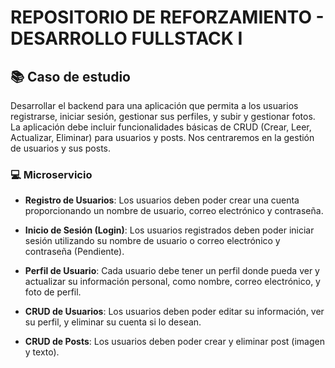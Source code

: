 # REPOSITORIO DE REFORZAMIENTO - DESARROLLO FULLSTACK I

## 📚 Caso de estudio

Desarrollar el backend para una aplicación que permita a los usuarios registrarse, iniciar sesión, gestionar sus perfiles, y subir y gestionar fotos. La aplicación debe incluir funcionalidades básicas de CRUD (Crear, Leer, Actualizar, Eliminar) para usuarios y posts. Nos centraremos en la gestión de usuarios y sus posts.

### 💻 Microservicio

- **Registro de Usuarios**: Los usuarios deben poder crear una cuenta proporcionando un nombre de usuario, correo electrónico y contraseña.

- **Inicio de Sesión (Login)**: Los usuarios registrados deben poder iniciar sesión utilizando su nombre de usuario o correo electrónico y contraseña (Pendiente).

- **Perfil de Usuario**: Cada usuario debe tener un perfil donde pueda ver y actualizar su información personal, como nombre, correo electrónico, y foto de perfil.

- **CRUD de Usuarios**: Los usuarios deben poder editar su información, ver su perfil, y eliminar su cuenta si lo desean.
- **CRUD de Posts**: Los usuarios deben poder crear y eliminar post (imagen y texto).
